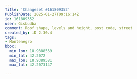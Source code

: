 ```yaml
---
Title: 'Changeset #161809352'
PublishDate: 2025-01-27T09:16:14Z
id: 161809352
user: Gisbudba
comment: Roof shape, levels and height, post code, street
created_by: iD 2.30.4
tags:
- Montenegro
bbox:
  min_lon: 18.9388539
  min_lat: 42.2072
  max_lon: 18.9389581
  max_lat: 42.2073147

---
```

